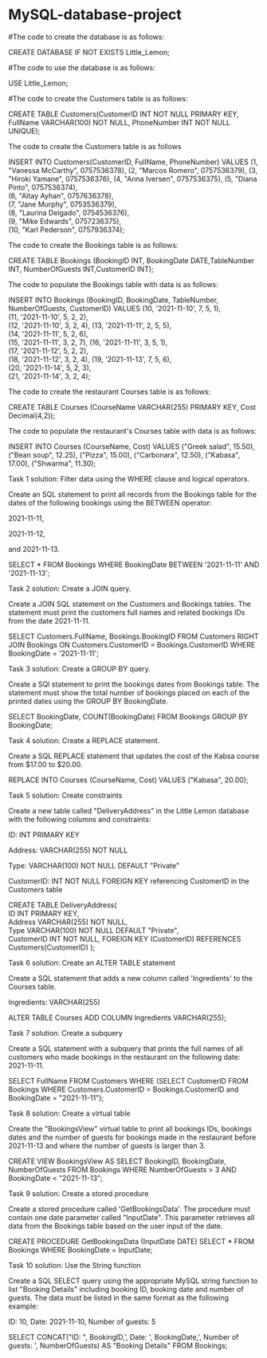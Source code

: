 # MySQL-database-project

#The code to create the database is as follows:

CREATE DATABASE IF NOT EXISTS Little_Lemon;

#The code to use the database is as follows:

USE Little_Lemon;

#The code to create the Customers table is as follows:

CREATE TABLE Customers(CustomerID INT NOT NULL PRIMARY KEY, FullName VARCHAR(100) NOT NULL, PhoneNumber INT NOT NULL UNIQUE);

The code to create the Customers table is as follows

INSERT INTO Customers(CustomerID, FullName, PhoneNumber) VALUES 
(1, "Vanessa McCarthy", 0757536378), 
(2, "Marcos Romero", 0757536379), 
(3, "Hiroki Yamane", 0757536376), 
(4, "Anna Iversen", 0757536375), 
(5, "Diana Pinto", 0757536374),     
(6, "Altay Ayhan", 0757636378),      
(7, "Jane Murphy", 0753536379),      
(8, "Laurina Delgado", 0754536376),      
(9, "Mike Edwards", 0757236375),     
(10, "Karl Pederson", 0757936374);

The code to create the Bookings table is as follows:

CREATE TABLE Bookings (BookingID INT, BookingDate DATE,TableNumber INT, NumberOfGuests INT,CustomerID INT); 

The code to populate the Bookings table with data is as follows:

INSERT INTO Bookings 
(BookingID, BookingDate, TableNumber, NumberOfGuests, CustomerID) 
VALUES 
(10, '2021-11-10', 7, 5, 1),  
(11, '2021-11-10', 5, 2, 2),  
(12, '2021-11-10', 3, 2, 4), 
(13, '2021-11-11', 2, 5, 5),  
(14, '2021-11-11', 5, 2, 6),  
(15, '2021-11-11', 3, 2, 7), 
(16, '2021-11-11', 3, 5, 1),  
(17, '2021-11-12', 5, 2, 2),  
(18, '2021-11-12', 3, 2, 4), 
(19, '2021-11-13', 7, 5, 6),  
(20, '2021-11-14', 5, 2, 3),  
(21, '2021-11-14', 3, 2, 4);

The code to create the restaurant Courses table is as follows:

CREATE TABLE Courses (CourseName VARCHAR(255) PRIMARY KEY, Cost Decimal(4,2));

The code to populate the restaurant's Courses table with data is as follows:

INSERT INTO Courses (CourseName, Cost) VALUES 
("Greek salad", 15.50), 
("Bean soup", 12.25), 
("Pizza", 15.00), 
("Carbonara", 12.50), 
("Kabasa", 17.00), 
("Shwarma", 11.30);

Task 1 solution:  Filter data using the WHERE clause and logical operators.

Create an SQL statement to print all records from the Bookings table for the dates of the following bookings using the BETWEEN operator: 

2021-11-11, 

2021-11-12, 

and 2021-11-13. 

SELECT * 
FROM Bookings 
WHERE BookingDate BETWEEN '2021-11-11' AND '2021-11-13';


Task 2 solution:  Create a JOIN query.

Create a JOIN SQL statement on the Customers and Bookings tables. The statement must print the customers full names and related bookings IDs from the date 2021-11-11.

SELECT Customers.FullName, Bookings.BookingID 
FROM Customers RIGHT JOIN Bookings 
ON Customers.CustomerID = Bookings.CustomerID 
WHERE BookingDate = '2021-11-11';


Task 3 solution: Create a GROUP BY query.

Create a SQl statement to print the bookings dates from Bookings table. The statement must show the total number of bookings placed on each of the printed dates using the GROUP BY BookingDate.

SELECT BookingDate, COUNT(BookingDate) 
FROM Bookings 
GROUP BY BookingDate;


Task 4 solution:  Create a REPLACE statement.

Create a SQL REPLACE statement that updates the cost of the Kabsa course from $17.00 to $20.00. 

REPLACE INTO Courses (CourseName, Cost) VALUES ("Kabasa", 20.00);


Task 5 solution:  Create constraints

Create a new table called "DeliveryAddress" in the Little Lemon database with the following columns and constraints:

ID: INT PRIMARY KEY

Address: VARCHAR(255) NOT NULL

Type: VARCHAR(100) NOT NULL DEFAULT "Private"

CustomerID: INT NOT NULL FOREIGN KEY referencing CustomerID in the Customers table


CREATE TABLE DeliveryAddress(     
    ID INT PRIMARY KEY,     
    Address VARCHAR(255) NOT NULL,     
    Type VARCHAR(100) NOT NULL DEFAULT "Private",     
    CustomerID INT NOT NULL,
    FOREIGN KEY (CustomerID) REFERENCES Customers(CustomerID)
);


Task 6 solution: Create an ALTER TABLE statement

Create a SQL statement that adds a new column called 'Ingredients' to the Courses table.

Ingredients: VARCHAR(255)


ALTER TABLE Courses ADD COLUMN Ingredients VARCHAR(255);


Task 7 solution: Create a subquery

Create a SQL statement with a subquery that prints the full names of all customers who made bookings in the restaurant on the following date: 2021-11-11.


SELECT FullName 
FROM Customers 
WHERE (SELECT CustomerID FROM Bookings WHERE Customers.CustomerID = Bookings.CustomerID and BookingDate = "2021-11-11");


Task 8 solution: Create a virtual table

Create the "BookingsView" virtual table to print all bookings IDs, bookings dates and the number of guests for bookings made in the restaurant before 2021-11-13 and where the number of guests is larger than 3.


CREATE VIEW BookingsView AS SELECT BookingID, BookingDate, NumberOfGuests FROM Bookings WHERE NumberOfGuests > 3 AND BookingDate < "2021-11-13";


Task 9 solution: Create a stored procedure

Create a stored procedure called 'GetBookingsData'. The procedure must contain one date parameter called "InputDate". This parameter retrieves all data from the Bookings table based on the user input of the date.


CREATE PROCEDURE GetBookingsData (InputDate DATE) 
SELECT * 
FROM Bookings 
WHERE BookingDate = InputDate;


Task 10 solution: Use the String function

Create a SQL SELECT query using the appropriate MySQL string function to list "Booking Details" including booking ID, booking date and number of guests. The data must be listed in the same format as the following example:

ID: 10, Date: 2021-11-10, Number of guests: 5


SELECT CONCAT("ID: ", BookingID,', Date: ', BookingDate,', Number of guests: ', NumberOfGuests) AS "Booking Details" FROM Bookings;
